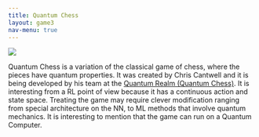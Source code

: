 ```yaml
---
title: Quantum Chess
layout: game3
nav-menu: true
---
```


<div id="main">
	<div class="inner">
    <div class=" h-100 d-flex justify-content-center align-items-center">
  
  <img class="gameimage" src="{{ site.baseurl }}/assets/images/g3.png">
      <p>Quantum Chess is a variation of the classical game of chess, where the pieces have quantum properties. 
It was created by Chris Cantwell and it is being developed by his team at the  <a href="https://quantumchess.net/">
Quantum Realm (Quantum Chess)</a>. It is interesting from a RL point of view because it has a continuous action 
and state space. Treating the game may require clever modification ranging from special architecture on 
the NN, to ML methods that involve quantum mechanics. It is interesting to mention that the game can 
run on a Quantum Computer. 
</p>
  
</div>
    </div>
    </div>
